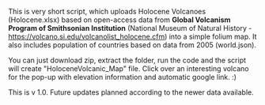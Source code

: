 This is very short script, which uploads Holocene Volcanoes (Holocene.xlsx) based on open-access data from **Global Volcanism Program of Smithsonian Institution** (National Museum of Natural History - https://volcano.si.edu/volcanolist_holocene.cfm)
into a simple folium map. It also includes population of countries based on data from 2005 (world.json). 

You can just download zip, extract the folder, run the code and the script will create "HoloceneVolcanic_Map" file. Click over an interesting volcano for the pop-up with elevation information and automatic google link. :)

This is v 1.0. Future updates planned according to the newer data available.
